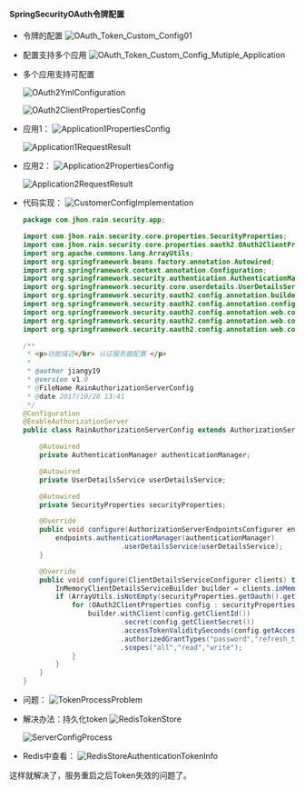 #### SpringSecurityOAuth令牌配置

* 令牌的配置
![OAuth_Token_Custom_Config01](../../photos/1029/OAuth_Token_Custom_Config01.png)

* 配置支持多个应用
![OAuth_Token_Custom_Config_Mutiple_Application](../../photos/1029/OAuth_Token_Custom_Config_Mutiple_Application.png)

* 多个应用支持可配置

    ![OAuth2YmlConfiguration](../../photos/1029/OAuth2YmlConfiguration.png)

    ![OAuth2ClientPropertiesConfig](../../photos/1029/OAuth2ClientPropertiesConfig.png)


* 应用1：
    ![Application1PropertiesConfig](../../photos/1029/Application1PropertiesConfig.png)

    ![Application1RequestResult](../../photos/1029/Application1RequestResult.png)

* 应用2：
    ![Application2PropertiesConfig](../../photos/1029/Application2PropertiesConfig.png)

    ![Application2RequestResult](../../photos/1029/Application2RequestResult.png)

* 代码实现：
    ![CustomerConfigImplementation](../../photos/1029/CustomerConfigImplementation.png)

    ```java
    package com.jhon.rain.security.app;
    
    import com.jhon.rain.security.core.properties.SecurityProperties;
    import com.jhon.rain.security.core.properties.oauth2.OAuth2ClientProperties;
    import org.apache.commons.lang.ArrayUtils;
    import org.springframework.beans.factory.annotation.Autowired;
    import org.springframework.context.annotation.Configuration;
    import org.springframework.security.authentication.AuthenticationManager;
    import org.springframework.security.core.userdetails.UserDetailsService;
    import org.springframework.security.oauth2.config.annotation.builders.InMemoryClientDetailsServiceBuilder;
    import org.springframework.security.oauth2.config.annotation.configurers.ClientDetailsServiceConfigurer;
    import org.springframework.security.oauth2.config.annotation.web.configuration.AuthorizationServerConfigurerAdapter;
    import org.springframework.security.oauth2.config.annotation.web.configuration.EnableAuthorizationServer;
    import org.springframework.security.oauth2.config.annotation.web.configurers.AuthorizationServerEndpointsConfigurer;
    
    /**
     * <p>功能描述</br> 认证服务器配置 </p>
     *
     * @author jiangy19
     * @version v1.0
     * @FileName RainAuthorizationServerConfig
     * @date 2017/10/28 13:41
     */
    @Configuration
    @EnableAuthorizationServer
    public class RainAuthorizationServerConfig extends AuthorizationServerConfigurerAdapter {
    
        @Autowired
        private AuthenticationManager authenticationManager;
    
        @Autowired
        private UserDetailsService userDetailsService;
    
        @Autowired
        private SecurityProperties securityProperties;
    
        @Override
        public void configure(AuthorizationServerEndpointsConfigurer endpoints) throws Exception {
            endpoints.authenticationManager(authenticationManager)
                            .userDetailsService(userDetailsService);
        }
    
        @Override
        public void configure(ClientDetailsServiceConfigurer clients) throws Exception {
            InMemoryClientDetailsServiceBuilder builder = clients.inMemory();
            if (ArrayUtils.isNotEmpty(securityProperties.getOauth().getClients())){
                for (OAuth2ClientProperties config : securityProperties.getOauth().getClients()) {
                    builder.withClient(config.getClientId())
                            .secret(config.getClientSecret())
                            .accessTokenValiditySeconds(config.getAccessTokenValiditySeconds())
                            .authorizedGrantTypes("password","refresh_token")
                            .scopes("all","read","write");
                }
            }
        }
    }
    ```

* 问题：
    ![TokenProcessProblem](../../photos/1029/TokenProcessProblem.png)

* 解决办法：持久化token
    ![RedisTokenStore](../../photos/1029/RedisTokenStore.png)

    ![ServerConfigProcess](../../photos/1029/ServerConfigProcess.png)

* Redis中查看：
    ![RedisStoreAuthenticationTokenInfo](../../photos/1029/RedisStoreAuthenticationTokenInfo.png)

这样就解决了，服务重启之后Token失效的问题了。

